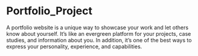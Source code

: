 # Portfolio_Project
A portfolio website is a unique way to showcase your work and let others know about  yourself. It’s like an evergreen platform for your projects, case studies, and information about  you. In addition, it’s one of the best ways to express your personality, experience, and capabilities.
